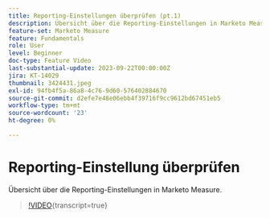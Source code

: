 ```yaml
---
title: Reporting-Einstellungen überprüfen (pt.1)
description: Übersicht über die Reporting-Einstellungen in Marketo Measure.
feature-set: Marketo Measure
feature: Fundamentals
role: User
level: Beginner
doc-type: Feature Video
last-substantial-update: 2023-09-22T00:00:00Z
jira: KT-14029
thumbnail: 3424431.jpeg
exl-id: 94fb4f5a-86a8-4c76-9d60-576402884670
source-git-commit: d2efe7e48e06ebb4f39716f9cc9612bd67451eb5
workflow-type: tm+mt
source-wordcount: '23'
ht-degree: 0%

---
```


# Reporting-Einstellung überprüfen

Übersicht über die Reporting-Einstellungen in Marketo Measure.

>[!VIDEO](https://video.tv.adobe.com/v/3424431/?learn=on){transcript=true}
